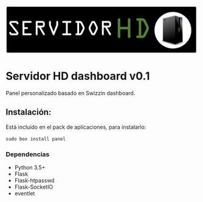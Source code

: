 ![Servidor HD](https://github.com/ajvulcan/swizzin/raw/master/logo.png)


# Servidor HD dashboard v0.1

Panel personalizado basado en Swizzin dashboard.

## Instalación:

Está incluido en el pack de aplicaciones, para instalarlo:

```
sudo box install panel
```
### Dependencias

- Python 3.5+
- Flask
- Flask-htpasswd
- Flask-SocketIO
- eventlet
